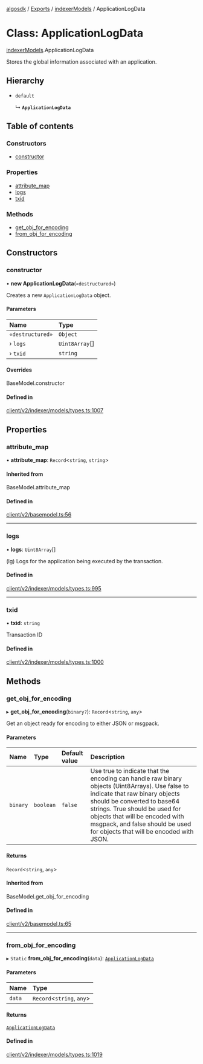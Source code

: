 [algosdk](../README.md) / [Exports](../modules.md) / [indexerModels](../modules/indexerModels.md) / ApplicationLogData

# Class: ApplicationLogData

[indexerModels](../modules/indexerModels.md).ApplicationLogData

Stores the global information associated with an application.

## Hierarchy

- `default`

  ↳ **`ApplicationLogData`**

## Table of contents

### Constructors

- [constructor](indexerModels.ApplicationLogData.md#constructor)

### Properties

- [attribute\_map](indexerModels.ApplicationLogData.md#attribute_map)
- [logs](indexerModels.ApplicationLogData.md#logs)
- [txid](indexerModels.ApplicationLogData.md#txid)

### Methods

- [get\_obj\_for\_encoding](indexerModels.ApplicationLogData.md#get_obj_for_encoding)
- [from\_obj\_for\_encoding](indexerModels.ApplicationLogData.md#from_obj_for_encoding)

## Constructors

### constructor

• **new ApplicationLogData**(`«destructured»`)

Creates a new `ApplicationLogData` object.

#### Parameters

| Name | Type |
| :------ | :------ |
| `«destructured»` | `Object` |
| › `logs` | `Uint8Array`[] |
| › `txid` | `string` |

#### Overrides

BaseModel.constructor

#### Defined in

[client/v2/indexer/models/types.ts:1007](https://github.com/algorand/js-algorand-sdk/blob/13a5d73/src/client/v2/indexer/models/types.ts#L1007)

## Properties

### attribute\_map

• **attribute\_map**: `Record`<`string`, `string`\>

#### Inherited from

BaseModel.attribute\_map

#### Defined in

[client/v2/basemodel.ts:56](https://github.com/algorand/js-algorand-sdk/blob/13a5d73/src/client/v2/basemodel.ts#L56)

___

### logs

• **logs**: `Uint8Array`[]

(lg) Logs for the application being executed by the transaction.

#### Defined in

[client/v2/indexer/models/types.ts:995](https://github.com/algorand/js-algorand-sdk/blob/13a5d73/src/client/v2/indexer/models/types.ts#L995)

___

### txid

• **txid**: `string`

Transaction ID

#### Defined in

[client/v2/indexer/models/types.ts:1000](https://github.com/algorand/js-algorand-sdk/blob/13a5d73/src/client/v2/indexer/models/types.ts#L1000)

## Methods

### get\_obj\_for\_encoding

▸ **get_obj_for_encoding**(`binary?`): `Record`<`string`, `any`\>

Get an object ready for encoding to either JSON or msgpack.

#### Parameters

| Name | Type | Default value | Description |
| :------ | :------ | :------ | :------ |
| `binary` | `boolean` | `false` | Use true to indicate that the encoding can handle raw binary objects (Uint8Arrays). Use false to indicate that raw binary objects should be converted to base64 strings. True should be used for objects that will be encoded with msgpack, and false should be used for objects that will be encoded with JSON. |

#### Returns

`Record`<`string`, `any`\>

#### Inherited from

BaseModel.get\_obj\_for\_encoding

#### Defined in

[client/v2/basemodel.ts:65](https://github.com/algorand/js-algorand-sdk/blob/13a5d73/src/client/v2/basemodel.ts#L65)

___

### from\_obj\_for\_encoding

▸ `Static` **from_obj_for_encoding**(`data`): [`ApplicationLogData`](indexerModels.ApplicationLogData.md)

#### Parameters

| Name | Type |
| :------ | :------ |
| `data` | `Record`<`string`, `any`\> |

#### Returns

[`ApplicationLogData`](indexerModels.ApplicationLogData.md)

#### Defined in

[client/v2/indexer/models/types.ts:1019](https://github.com/algorand/js-algorand-sdk/blob/13a5d73/src/client/v2/indexer/models/types.ts#L1019)
